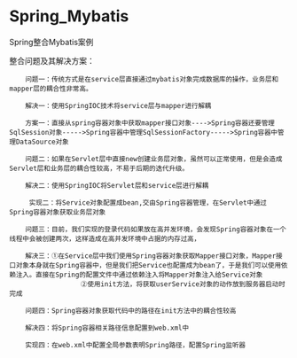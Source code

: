 # Spring_Mybatis
Spring整合Mybatis案例

  整合问题及其解决方案：
        
        问题一：传统方式是在service层直接通过mybatis对象完成数据库的操作，业务层和mapper层的耦合性非常高。
        
        解决一：使用SpringIOC技术将service层与mapper进行解耦

        方案一：直接从spring容器对象中获取mapper接口对象---->Spring容器还要管理SqlSession对象----->Spring容器中管理SqlSessionFactory----->Spring容器中管理DataSource对象

        问题二：如果在Servlet层中直接new创建业务层对象，虽然可以正常使用，但是会造成Servlet层和业务层的耦合性较高，不易于后期的迭代升级。

        解决二：使用SpringIOC将Servlet层和service层进行解耦

         实现二：将Service对象配置成bean,交由Spring容器管理，在Servlet中通过Spring容器对象获取业务层对象   

        问题三：目前，我们实现的登录代码如果放在高并发环境，会发现Spring容器对象在一个线程中会被创建两次，这样造成在高并发环境中占据的内存过高，

        解决三：①在Service层中我们使用Spring容器对象获取Mapper接口对象，Mapper接口对象本身就在Spring容器中，但是我们把Service也配置成为bean了，于是我们可以使用依赖注入。直接在Spring的配置文件中通过依赖注入将Mapper对象注入给Service对象
                      ②使用init方法，将获取userService对象的动作放到服务器启动时完成

        问题四：Spring容器对象获取代码中的路径在init方法中的耦合性较高

        解决四：将Spring容器相关路径信息配置到web.xml中

        实现四：在web.xml中配置全局参数表明Spring路径，配置Spring监听器
